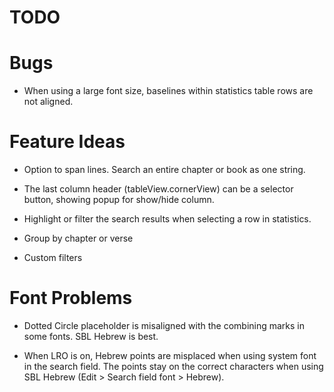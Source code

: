 # TODO


# Bugs

* When using a large font size, baselines within statistics table rows are not aligned.


# Feature Ideas

* Option to span lines. Search an entire chapter or book as one string.

* The last column header (tableView.cornerView) can be a selector button, showing popup for show/hide column.

* Highlight or filter the search results when selecting a row in statistics.

* Group by chapter or verse

* Custom filters


# Font Problems

* Dotted Circle placeholder is misaligned with the combining marks in some fonts.  SBL Hebrew is best.

* When LRO is on, Hebrew points are misplaced when using system font in the search field.  The points stay on the correct characters when using SBL Hebrew (Edit > Search field font > Hebrew).
